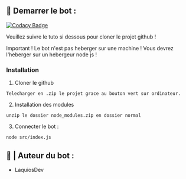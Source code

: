 ## 🤖 Demarrer le  bot :

[![Codacy Badge](https://api.codacy.com/project/badge/Grade/7591c80f239844d4a748e92ec549be5c)](https://app.codacy.com/gh/LaquiosDev/Bot-Discord-Economie-Template?utm_source=github.com&utm_medium=referral&utm_content=LaquiosDev/Bot-Discord-Economie-Template&utm_campaign=Badge_Grade_Settings)

Veuillez suivre le tuto si dessous pour cloner le projet github !

Important ! Le bot n'est pas heberger sur une machine ! Vous devrez l'heberger sur un hebergeur node js !

### Installation

1. Cloner le github

```
Telecharger en .zip le projet grace au bouton vert sur ordinateur.
```

2. Installation des modules

```
unzip le dossier node_modules.zip en dossier normal
```

3. Connecter le bot :

```
node src/index.js
```

## 👨 | Auteur du bot :

- LaquiosDev



